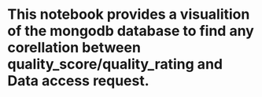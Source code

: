 # This notebook provides a visualition of the mongodb database to find any corellation between quality_score/quality_rating and Data access request.
